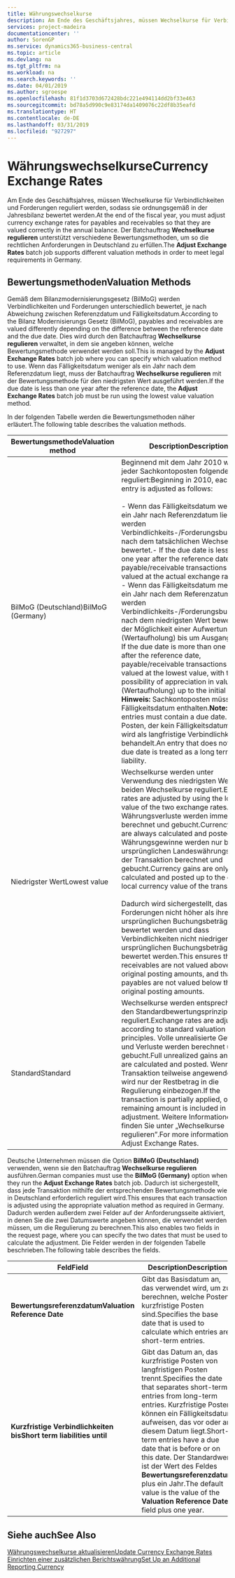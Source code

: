 ```yaml
---
title: Währungswechselkurse
description: Am Ende des Geschäftsjahres, müssen Wechselkurse für Verbindlichkeiten und Forderungen reguliert werden, sodass sie ordnungsgemäß in der Jahresbilanz bewertet werden. Der Batchauftrag **Wechselkurse regulieren** unterstützt verschiedene Bewertungsmethoden, um so die rechtlichen Anforderungen in Deutschland zu erfüllen.
services: project-madeira
documentationcenter: ''
author: SorenGP
ms.service: dynamics365-business-central
ms.topic: article
ms.devlang: na
ms.tgt_pltfrm: na
ms.workload: na
ms.search.keywords: ''
ms.date: 04/01/2019
ms.author: sgroespe
ms.openlocfilehash: 81f1d3703d672428bdc221e494114dd2bf33e463
ms.sourcegitcommit: bd78a5d990c9e83174da1409076c22df8b35eafd
ms.translationtype: HT
ms.contentlocale: de-DE
ms.lasthandoff: 03/31/2019
ms.locfileid: "927297"
---
```

# <a name="currency-exchange-rates"></a><span data-ttu-id="0c5e9-104">Währungswechselkurse</span><span class="sxs-lookup"><span data-stu-id="0c5e9-104">Currency Exchange Rates</span></span>
<span data-ttu-id="0c5e9-105">Am Ende des Geschäftsjahres, müssen Wechselkurse für Verbindlichkeiten und Forderungen reguliert werden, sodass sie ordnungsgemäß in der Jahresbilanz bewertet werden.</span><span class="sxs-lookup"><span data-stu-id="0c5e9-105">At the end of the fiscal year, you must adjust currency exchange rates for payables and receivables so that they are valued correctly in the annual balance.</span></span> <span data-ttu-id="0c5e9-106">Der Batchauftrag **Wechselkurse regulieren** unterstützt verschiedene Bewertungsmethoden, um so die rechtlichen Anforderungen in Deutschland zu erfüllen.</span><span class="sxs-lookup"><span data-stu-id="0c5e9-106">The **Adjust Exchange Rates** batch job supports different valuation methods in order to meet legal requirements in Germany.</span></span>  

## <a name="valuation-methods"></a><span data-ttu-id="0c5e9-107">Bewertungsmethoden</span><span class="sxs-lookup"><span data-stu-id="0c5e9-107">Valuation Methods</span></span>  
<span data-ttu-id="0c5e9-108">Gemäß dem Bilanzmodernisierungsgesetz (BilMoG) werden Verbindlichkeiten und Forderungen unterschiedlich bewertet, je nach Abweichung zwischen Referenzdatum und Fälligkeitsdatum.</span><span class="sxs-lookup"><span data-stu-id="0c5e9-108">According to the Bilanz Modernisierungs Gesetz (BilMoG), payables and receivables are valued differently depending on the difference between the reference date and the due date.</span></span> <span data-ttu-id="0c5e9-109">Dies wird durch den Batchauftrag **Wechselkurse regulieren** verwaltet, in dem sie angeben können, welche Bewertungsmethode verwendet werden soll.</span><span class="sxs-lookup"><span data-stu-id="0c5e9-109">This is managed by the **Adjust Exchange Rates** batch job where you can specify which valuation method to use.</span></span> <span data-ttu-id="0c5e9-110">Wenn das Fälligkeitsdatum weniger als ein Jahr nach dem Referenzdatum liegt, muss der Batchauftrag **Wechselkurse regulieren** mit der Bewertungsmethode für den niedrigsten Wert ausgeführt werden.</span><span class="sxs-lookup"><span data-stu-id="0c5e9-110">If the due date is less than one year after the reference date, the **Adjust Exchange Rates** batch job must be run using the lowest value valuation method.</span></span>  

<span data-ttu-id="0c5e9-111">In der folgenden Tabelle werden die Bewertungsmethoden näher erläutert.</span><span class="sxs-lookup"><span data-stu-id="0c5e9-111">The following table describes the valuation methods.</span></span>  

|<span data-ttu-id="0c5e9-112">Bewertungsmethode</span><span class="sxs-lookup"><span data-stu-id="0c5e9-112">Valuation method</span></span>|<span data-ttu-id="0c5e9-113">Description</span><span class="sxs-lookup"><span data-stu-id="0c5e9-113">Description</span></span>|  
|----------------------|---------------------------------------|  
|<span data-ttu-id="0c5e9-114">BilMoG (Deutschland)</span><span class="sxs-lookup"><span data-stu-id="0c5e9-114">BilMoG (Germany)</span></span>|<span data-ttu-id="0c5e9-115">Beginnend mit dem Jahr 2010 wird jeder Sachkontoposten folgendermaßen reguliert:</span><span class="sxs-lookup"><span data-stu-id="0c5e9-115">Beginning in 2010, each ledger entry is adjusted as follows:</span></span><br /><br /> <span data-ttu-id="0c5e9-116">-   Wenn das Fälligkeitsdatum weniger als ein Jahr nach Referenzdatum liegt, werden Verbindlichkeits-/Forderungsbuchungen nach dem tatsächlichen Wechselkurs bewertet.</span><span class="sxs-lookup"><span data-stu-id="0c5e9-116">-   If the due date is less than one year after the reference date, payable/receivable transactions are valued at the actual exchange rate.</span></span><br /><span data-ttu-id="0c5e9-117">-   Wenn das Fälligkeitsdatum mehr als ein Jahr nach dem Referenzatum liegt, werden Verbindlichkeits-/Forderungsbuchungen nach dem niedrigsten Wert bewertet, mit der Möglichkeit einer Aufwertung (Wertaufholung) bis um Ausgangswert.</span><span class="sxs-lookup"><span data-stu-id="0c5e9-117">-   If the due date is more than one year after the reference date, payable/receivable transactions are valued at the lowest value, with the possibility of appreciation in value (Wertaufholung) up to the initial value.</span></span> <span data-ttu-id="0c5e9-118">**Hinweis:**  Sachkontoposten müssen ein Fälligkeitsdatum enthalten.</span><span class="sxs-lookup"><span data-stu-id="0c5e9-118">**Note:**  Ledger entries must contain a due date.</span></span> <span data-ttu-id="0c5e9-119">Ein Posten, der kein Fälligkeitsdatum hat, wird als langfristige Verbindlichkeit behandelt.</span><span class="sxs-lookup"><span data-stu-id="0c5e9-119">An entry that does not have a due date is treated as a long term liability.</span></span>|  
|<span data-ttu-id="0c5e9-120">Niedrigster Wert</span><span class="sxs-lookup"><span data-stu-id="0c5e9-120">Lowest value</span></span>|<span data-ttu-id="0c5e9-121">Wechselkurse werden unter Verwendung des niedrigsten Wertes der beiden Wechselkurse reguliert.</span><span class="sxs-lookup"><span data-stu-id="0c5e9-121">Exchange rates are adjusted by using the lowest value of the two exchange rates.</span></span> <span data-ttu-id="0c5e9-122">Währungsverluste werden immer berechnet und gebucht.</span><span class="sxs-lookup"><span data-stu-id="0c5e9-122">Currency losses are always calculated and posted.</span></span> <span data-ttu-id="0c5e9-123">Währungsgewinne werden nur bis zum ursprünglichen Landeswährungswert der Transaktion berechnet und gebucht.</span><span class="sxs-lookup"><span data-stu-id="0c5e9-123">Currency gains are only calculated and posted up to the original local currency value of the transaction.</span></span><br /><br /> <span data-ttu-id="0c5e9-124">Dadurch wird sichergestellt, dass Forderungen nicht höher als ihre ursprünglichen Buchungsbeträge bewertet werden und dass Verbindlichkeiten nicht niedriger als ihre ursprünglichen Buchungsbeträge bewertet werden.</span><span class="sxs-lookup"><span data-stu-id="0c5e9-124">This ensures that receivables are not valued above their original posting amounts, and that payables are not valued below their original posting amounts.</span></span>|  
|<span data-ttu-id="0c5e9-125">Standard</span><span class="sxs-lookup"><span data-stu-id="0c5e9-125">Standard</span></span>|<span data-ttu-id="0c5e9-126">Wechselkurse werden entsprechend den Standardbewertungsprinzipien reguliert.</span><span class="sxs-lookup"><span data-stu-id="0c5e9-126">Exchange rates are adjusted according to standard valuation principles.</span></span> <span data-ttu-id="0c5e9-127">Volle unrealisierte Gewinne und Verluste werden berechnet und gebucht.</span><span class="sxs-lookup"><span data-stu-id="0c5e9-127">Full unrealized gains and losses are calculated and posted.</span></span> <span data-ttu-id="0c5e9-128">Wenn die Transaktion teilweise angewendet wird, wird nur der Restbetrag in die Regulierung einbezogen.</span><span class="sxs-lookup"><span data-stu-id="0c5e9-128">If the transaction is partially applied, only the remaining amount is included in the adjustment.</span></span> <span data-ttu-id="0c5e9-129">Weitere Informationen finden Sie unter „Wechselkurse regulieren”.</span><span class="sxs-lookup"><span data-stu-id="0c5e9-129">For more information, see Adjust Exchange Rates.</span></span>|  

<span data-ttu-id="0c5e9-130">Deutsche Unternehmen müssen die Option **BilMoG (Deutschland)** verwenden, wenn sie den Batchauftrag **Wechselkurse regulieren** ausführen.</span><span class="sxs-lookup"><span data-stu-id="0c5e9-130">German companies must use the **BilMoG (Germany)** option when they run the **Adjust Exchange Rates** batch job.</span></span> <span data-ttu-id="0c5e9-131">Dadurch ist sichergestellt, dass jede Transaktion mithilfe der entsprechenden Bewertungsmethode wie in Deutschland erforderlich reguliert wird.</span><span class="sxs-lookup"><span data-stu-id="0c5e9-131">This ensures that each transaction is adjusted using the appropriate valuation method as required in Germany.</span></span> <span data-ttu-id="0c5e9-132">Dadurch werden außerdem zwei Felder auf der Anforderungsseite aktiviert, in denen Sie die zwei Datumswerte angeben können, die verwendet werden müssen, um die Regulierung zu berechnen.</span><span class="sxs-lookup"><span data-stu-id="0c5e9-132">This also enables two fields in the request page, where you can specify the two dates that must be used to calculate the adjustment.</span></span> <span data-ttu-id="0c5e9-133">Die Felder werden in der folgenden Tabelle beschrieben.</span><span class="sxs-lookup"><span data-stu-id="0c5e9-133">The following table describes the fields.</span></span>  

|<span data-ttu-id="0c5e9-134">Feld</span><span class="sxs-lookup"><span data-stu-id="0c5e9-134">Field</span></span>|<span data-ttu-id="0c5e9-135">Description</span><span class="sxs-lookup"><span data-stu-id="0c5e9-135">Description</span></span>|  
|---------------------------------|---------------------------------------|  
|<span data-ttu-id="0c5e9-136">**Bewertungsreferenzdatum**</span><span class="sxs-lookup"><span data-stu-id="0c5e9-136">**Valuation Reference Date**</span></span>|<span data-ttu-id="0c5e9-137">Gibt das Basisdatum an, das verwendet wird, um zu berechnen, welche Posten kurzfristige Posten sind.</span><span class="sxs-lookup"><span data-stu-id="0c5e9-137">Specifies the base date that is used to calculate which entries are short-term entries.</span></span>|  
|<span data-ttu-id="0c5e9-138">**Kurzfristige Verbindlichkeiten bis**</span><span class="sxs-lookup"><span data-stu-id="0c5e9-138">**Short term liabilities until**</span></span>|<span data-ttu-id="0c5e9-139">Gibt das Datum an, das kurzfristige Posten von langfristigen Posten trennt.</span><span class="sxs-lookup"><span data-stu-id="0c5e9-139">Specifies the date that separates short-term entries from long-term entries.</span></span> <span data-ttu-id="0c5e9-140">Kurzfristige Posten können ein Fälligkeitsdatum aufweisen, das vor oder an diesem Datum liegt.</span><span class="sxs-lookup"><span data-stu-id="0c5e9-140">Short-term entries have a due date that is before or on this date.</span></span> <span data-ttu-id="0c5e9-141">Der Standardwert ist der Wert des Feldes **Bewertungsreferenzdatum** plus ein Jahr.</span><span class="sxs-lookup"><span data-stu-id="0c5e9-141">The default value is the value of the **Valuation Reference Date** field plus one year.</span></span>|  

## <a name="see-also"></a><span data-ttu-id="0c5e9-142">Siehe auch</span><span class="sxs-lookup"><span data-stu-id="0c5e9-142">See Also</span></span>  
[<span data-ttu-id="0c5e9-143">Währungswechselkurse aktualisieren</span><span class="sxs-lookup"><span data-stu-id="0c5e9-143">Update Currency Exchange Rates</span></span>](../../finance-how-update-currencies.md)  
[<span data-ttu-id="0c5e9-144">Einrichten einer zusätzlichen Berichtswährung</span><span class="sxs-lookup"><span data-stu-id="0c5e9-144">Set Up an Additional Reporting Currency</span></span>](../../finance-how-setup-additional-currencies.md)
